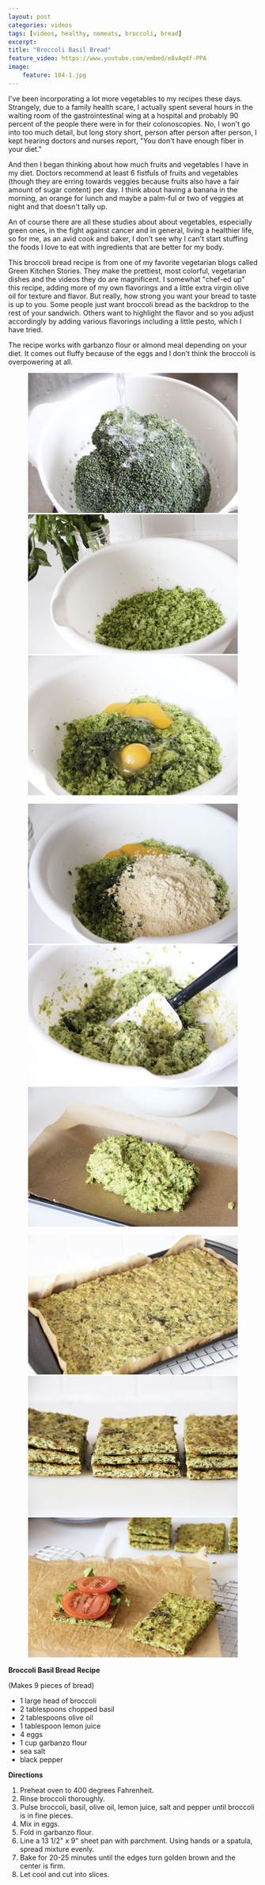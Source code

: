 ```yaml
---
layout: post
categories: videos
tags: [videos, healthy, nomeats, broccoli, bread]
excerpt: 
title: "Broccoli Basil Bread"
feature_video: https://www.youtube.com/embed/e8vAqdf-PPA
image:
    feature: 184-1.jpg
---
```


I've been incorporating a lot more vegetables to my recipes these days.  Strangely, due to a family health scare, I actually spent several hours in the waiting room of the gastrointestinal wing at a hospital and probably 90 percent of the people there were in for their colonoscopies.  No, I won't go into too much detail, but long story short, person after person after person, I kept hearing doctors and nurses report, "You don't have enough fiber in your diet."  

And then I began thinking about how much fruits and vegetables I have in my diet.  Doctors recommend at least 6 fistfuls of fruits and vegetables (though they are erring towards veggies because fruits also have a fair amount of sugar content) per day.  I think about having a banana in the morning, an orange for lunch and maybe a palm-ful or two of veggies at night and that doesn't tally up.

An of course there are all these studies about about vegetables, especially green ones, in the fight against cancer and in general, living a healthier life, so for me, as an avid cook and baker, I don't see why I can't start stuffing the foods I love to eat with ingredients that are better for my body.

This broccoli bread recipe is from one of my favorite vegetarian blogs called Green Kitchen Stories.  They make the prettiest, most colorful, vegetarian dishes and the videos they do are magnificent.  I somewhat "chef-ed up" this recipe, adding more of my own flavorings and a little extra virgin olive oil for texture and flavor.  But really, how strong you want your bread to taste is up to you.  Some people just want broccoli bread as the backdrop to the rest of your sandwich.  Others want to highlight the flavor and so you adjust accordingly by adding various flavorings including a little pesto, which I have tried.

The recipe works with garbanzo flour or almond meal depending on your diet. It comes out fluffy because of the eggs and I don't think the broccoli is overpowering at all.  

<figure class="third">
    <img src="/images/184-2.jpg">
    <img src="/images/184-3.jpg">
    <img src="/images/184-4.jpg">
</figure>

<figure class="third">
    <img src="/images/184-5.jpg">
    <img src="/images/184-6.jpg">
    <img src="/images/184-7.jpg">
</figure>

<figure class="third">
    <img src="/images/184-8.jpg">
    <img src="/images/184-9.jpg">
    <img src="/images/184-10.jpg">

</figure>




__Broccoli Basil Bread Recipe__

(Makes 9 pieces of bread)

- 1 large head of broccoli
- 2 tablespoons chopped basil
- 2 tablespoons olive oil
- 1 tablespoon lemon juice
- 4 eggs
- 1 cup garbanzo flour
- sea salt
- black pepper 

__Directions__

1. Preheat oven to 400 degrees Fahrenheit.  
2. Rinse broccoli thoroughly.
3. Pulse broccoli, basil, olive oil, lemon juice, salt and pepper until broccoli is in fine pieces.
4. Mix in eggs.
5. Fold in garbanzo flour.
6. Line a 13 1/2" x 9" sheet pan with parchment.  Using hands or a spatula, spread mixture evenly.
7. Bake for 20-25 minutes until the edges turn golden brown and the center is firm.
8. Let cool and cut into slices.
